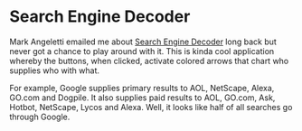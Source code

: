 # Search Engine Decoder

Mark Angeletti emailed me about [Search Engine Decoder](http://www.search-this.com/search_engine_decoder.asp) long back but never got a chance to play around with it. This is kinda cool application whereby the buttons, when clicked, activate colored arrows that chart who supplies who with what.

For example, Google supplies primary results to AOL, NetScape, Alexa, GO.com and Dogpile. It also supplies paid results to AOL, GO.com, Ask, Hotbot, NetScape, Lycos and Alexa. Well, it looks like half of all searches go through Google.